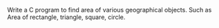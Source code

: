 Write a C program to find area of various geographical objects.
Such as Area of rectangle, triangle, square, circle.
